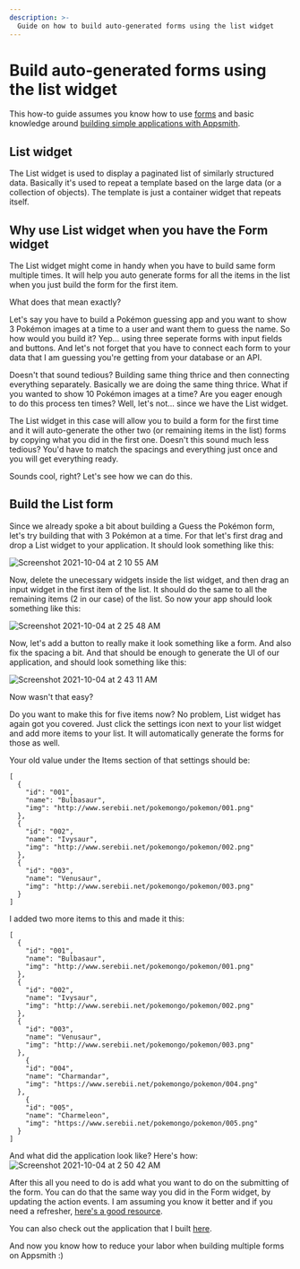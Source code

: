 ```yaml
---
description: >-
  Guide on how to build auto-generated forms using the list widget
---
```


# Build auto-generated forms using the list widget
This how-to guide assumes you know how to use [forms](https://docs.appsmith.com/widget-reference/form) and basic knowledge around [building simple applications with Appsmith](https://docs.appsmith.com/).

## List widget
The List widget is used to display a paginated list of similarly structured data. Basically it's used to repeat a template based on the large data (or a collection of objects). The template is just a container widget that repeats itself.

## Why use List widget when you have the Form widget
The List widget might come in handy when you have to build same form multiple times. It will help you auto generate forms for all the items in the list when you just build the form for the first item.

What does that mean exactly?

Let's say you have to build a Pokémon guessing app and you want to show 3 Pokémon images at a time to a user and want them to guess the name. So how would you build it? Yep... using three seperate forms with input fields and buttons. And let's not forget that you have to connect each form to your data that I am guessing you're getting from your database or an API.

Doesn't that sound tedious? Building same thing thrice and then connecting everything separately. Basically we are doing the same thing thrice. What if you wanted to show 10 Pokémon images at a time? Are you eager enough to do this process ten times? Well, let's not... since we have the List widget.

The List widget in this case will allow you to build a form for the first time and it will auto-generate the other two (or remaining items in the list) forms by copying what you did in the first one. Doesn't this sound much less tedious? You'd have to match the spacings and everything just once and you will get everything ready.

Sounds cool, right? Let's see how we can do this.

## Build the List form
Since we already spoke a bit about building a Guess the Pokémon form, let's try building that with 3 Pokémon at a time. For that let's first drag and drop a List widget to your application. It should look something like this:

![Screenshot 2021-10-04 at 2 10 55 AM](https://user-images.githubusercontent.com/41565823/135770832-a5ddeb33-f279-45c8-ba06-05906fb808f7.png)

Now, delete the unecessary widgets inside the list widget, and then drag an input widget in the first item of the list. It should do the same to all the remaining items (2 in our case) of the list. So now your app should look something like this:

![Screenshot 2021-10-04 at 2 25 48 AM](https://user-images.githubusercontent.com/41565823/135771267-f5e85bef-84ac-433b-904e-6cb56028c6b2.png)

Now, let's add a button to really make it look something like a form. And also fix the spacing a bit. And that should be enough to generate the UI of our application, and should look something like this:

![Screenshot 2021-10-04 at 2 43 11 AM](https://user-images.githubusercontent.com/41565823/135771725-1dd252c0-5de4-4d4a-8eab-75fa5a9af93f.png)

Now wasn't that easy?

Do you want to make this for five items now? No problem, List widget has again got you covered. Just click the settings icon next to your list widget and add more items to your list. It will automatically generate the forms for those as well.

Your old value under the Items section of that settings should be:

```
[
  {
    "id": "001",
    "name": "Bulbasaur",
    "img": "http://www.serebii.net/pokemongo/pokemon/001.png"
  },
  {
    "id": "002",
    "name": "Ivysaur",
    "img": "http://www.serebii.net/pokemongo/pokemon/002.png"
  },
  {
    "id": "003",
    "name": "Venusaur",
    "img": "http://www.serebii.net/pokemongo/pokemon/003.png"
  }
]
```
I added two more items to this and made it this:

```
[
  {
    "id": "001",
    "name": "Bulbasaur",
    "img": "http://www.serebii.net/pokemongo/pokemon/001.png"
  },
  {
    "id": "002",
    "name": "Ivysaur",
    "img": "http://www.serebii.net/pokemongo/pokemon/002.png"
  },
  {
    "id": "003",
    "name": "Venusaur",
    "img": "http://www.serebii.net/pokemongo/pokemon/003.png"
  },
	{
    "id": "004",
    "name": "Charmandar",
    "img": "https://www.serebii.net/pokemongo/pokemon/004.png"
  },
	{
    "id": "005",
    "name": "Charmeleon",
    "img": "https://www.serebii.net/pokemongo/pokemon/005.png"
  }
]
```

And what did the application look like? Here's how:
![Screenshot 2021-10-04 at 2 50 42 AM](https://user-images.githubusercontent.com/41565823/135771919-97a88a1e-ac18-42c9-a3d9-b6033f93d765.png)

After this all you need to do is add what you want to do on the submitting of the form. You can do that the same way you did in the Form widget, by updating the action events. I am assuming you know it better and if you need a refresher, [here's a good resource](https://docs.appsmith.com/widget-reference/form).

You can also check out the application that I built [here](https://app.appsmith.com/applications/615a14b33a5bfe535012a5cf/pages/615a14b33a5bfe535012a5d1). 

And now you know how to reduce your labor when building multiple forms on Appsmith :)
